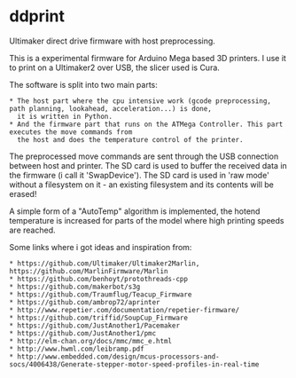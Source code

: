 ddprint
=======


Ultimaker direct drive firmware with host preprocessing.

This is a experimental firmware for Arduino Mega based 3D printers. I use it to print on a Ultimaker2 over USB, 
the slicer used is Cura.

The software is split into two main parts:

    * The host part where the cpu intensive work (gcode preprocessing, path planning, lookahead, acceleration...) is done,
      it is written in Python.
    * And the firmware part that runs on the ATMega Controller. This part executes the move commands from
      the host and does the temperature control of the printer.

The preprocessed move commands are sent through the USB connection between host and printer. The SD card is used to
buffer the received data in the firmware (i call it 'SwapDevice'). The SD card is used in 'raw mode' without a
filesystem on it - an existing filesystem and its contents will be erased!

A simple form of a "AutoTemp" algorithm is implemented, the hotend temperature is increased for parts of the
model where high printing speeds are reached.


Some links where i got ideas and inspiration from:

    * https://github.com/Ultimaker/Ultimaker2Marlin, https://github.com/MarlinFirmware/Marlin
    * https://github.com/benhoyt/protothreads-cpp
    * https://github.com/makerbot/s3g
    * https://github.com/Traumflug/Teacup_Firmware
    * https://github.com/ambrop72/aprinter
    * http://www.repetier.com/documentation/repetier-firmware/
    * https://github.com/triffid/SoupCup_Firmware
    * https://github.com/JustAnother1/Pacemaker
    * https://github.com/JustAnother1/pmc
    * http://elm-chan.org/docs/mmc/mmc_e.html
    * http://www.hwml.com/leibramp.pdf
    * http://www.embedded.com/design/mcus-processors-and-socs/4006438/Generate-stepper-motor-speed-profiles-in-real-time

